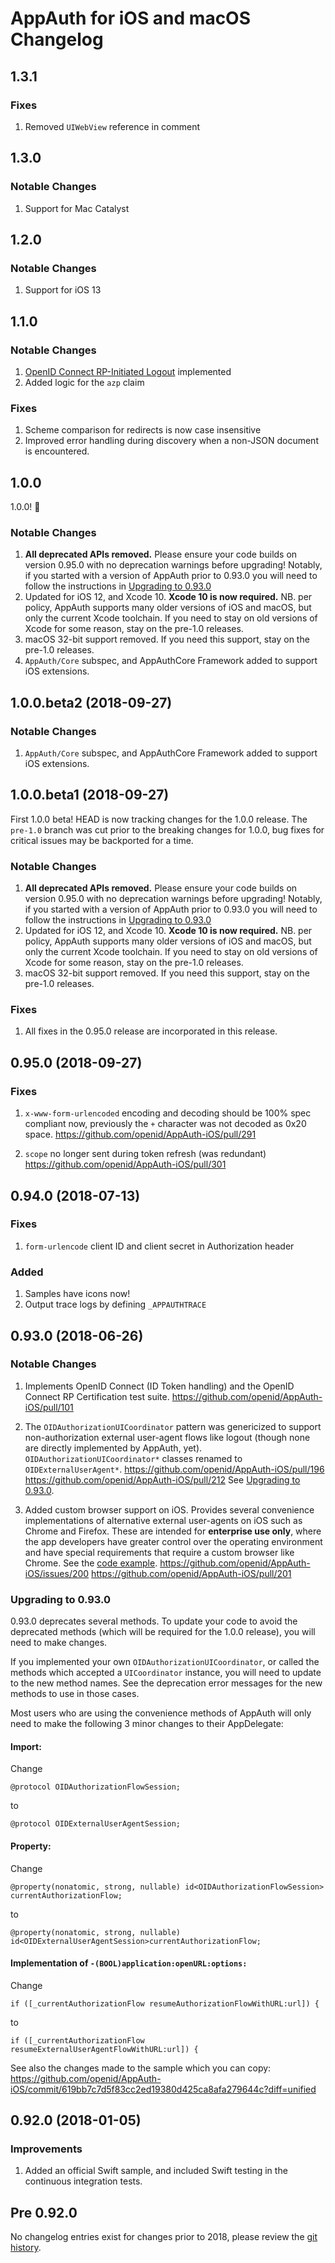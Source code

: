 # AppAuth for iOS and macOS Changelog

## 1.3.1

### Fixes

1. Removed `UIWebView` reference in comment

## 1.3.0

### Notable Changes

1. Support for Mac Catalyst

## 1.2.0

### Notable Changes

1. Support for iOS 13

## 1.1.0

### Notable Changes

1. [OpenID Connect RP-Initiated Logout](http://openid.net/specs/openid-connect-session-1_0.html#RPLogout) implemented
2. Added logic for the `azp` claim

### Fixes

1. Scheme comparison for redirects is now case insensitive
2. Improved error handling during discovery when a non-JSON document
   is encountered.

## 1.0.0

1.0.0! 🎉

### Notable Changes

1. **All deprecated APIs removed.** Please ensure your code builds on
   version 0.95.0 with no deprecation warnings before upgrading!
   Notably, if you started with a version of AppAuth prior to 0.93.0
   you will need to follow the instructions in 
   [Upgrading to 0.93.0](#upgrading-to-0930)
2. Updated for iOS 12, and Xcode 10. **Xcode 10 is now required.**
   NB. per policy, AppAuth supports many older versions of iOS and
   macOS, but only the current Xcode toolchain.
   If you need to stay on old versions of Xcode for some reason, stay
   on the pre-1.0 releases.
3. macOS 32-bit support removed. If you need this support, stay on the
   pre-1.0 releases.
4. `AppAuth/Core` subspec, and AppAuthCore Framework added to support
    iOS extensions.

## 1.0.0.beta2 (2018-09-27)

### Notable Changes

1. `AppAuth/Core` subspec, and AppAuthCore Framework added to support
    iOS extensions.

## 1.0.0.beta1 (2018-09-27)

First 1.0.0 beta!  HEAD is now tracking changes for the 1.0.0 release.
The `pre-1.0` branch was cut prior to the breaking changes for 1.0.0,
bug fixes for critical issues may be backported for a time.

### Notable Changes

1. **All deprecated APIs removed.** Please ensure your code builds on
   version 0.95.0 with no deprecation warnings before upgrading!
   Notably, if you started with a version of AppAuth prior to 0.93.0
   you will need to follow the instructions in 
   [Upgrading to 0.93.0](#upgrading-to-0930)
2. Updated for iOS 12, and Xcode 10. **Xcode 10 is now required.**
   NB. per policy, AppAuth supports many older versions of iOS and
   macOS, but only the current Xcode toolchain.
   If you need to stay on old versions of Xcode for some reason, stay
   on the pre-1.0 releases.
3. macOS 32-bit support removed. If you need this support, stay on the
   pre-1.0 releases.

### Fixes

1. All fixes in the 0.95.0 release are incorporated in this release.

## 0.95.0 (2018-09-27)

### Fixes

1. `x-www-form-urlencoded` encoding and decoding should be 100%
   spec compliant now, previously the `+` character was not decoded as
   0x20 space. https://github.com/openid/AppAuth-iOS/pull/291

2. `scope` no longer sent during token refresh (was redundant)
    https://github.com/openid/AppAuth-iOS/pull/301

## 0.94.0 (2018-07-13)

### Fixes
1. `form-urlencode` client ID and client secret in Authorization header

### Added

1. Samples have icons now!
2. Output trace logs by defining `_APPAUTHTRACE`

## 0.93.0 (2018-06-26)

### Notable Changes

1. Implements OpenID Connect (ID Token handling) and the OpenID Connect
   RP Certification test suite.
   https://github.com/openid/AppAuth-iOS/pull/101

2. The `OIDAuthorizationUICoordinator` pattern was genericized to
   support non-authorization external user-agent flows like logout
   (though none are directly implemented by AppAuth, yet). 
   `OIDAuthorizationUICoordinator*` classes renamed to
   `OIDExternalUserAgent*`.
   https://github.com/openid/AppAuth-iOS/pull/196
   https://github.com/openid/AppAuth-iOS/pull/212
   See [Upgrading to 0.93.0](#upgrading-to-0930).

3. Added custom browser support on iOS. Provides several 
   convenience implementations of alternative external user-agents on
   iOS such as Chrome and Firefox. These are intended for
   **enterprise use only**, where the app developers have greater
   control over the operating environment and have special requirements
   that require a custom browser like Chrome.
   See the [code example](https://github.com/openid/AppAuth-iOS/issues/200#issuecomment-364610027).
   https://github.com/openid/AppAuth-iOS/issues/200
   https://github.com/openid/AppAuth-iOS/pull/201

### Upgrading to 0.93.0

0.93.0 deprecates several methods. To update your code to avoid the
deprecated methods (which will be required for the 1.0.0 release),
you will need to make changes.

If you implemented your own `OIDAuthorizationUICoordinator`, or called
the methods which accepted a `UICoordinator` instance, you will need to
update to the new method names. See the deprecation error messages
for the new methods to use in those cases.

Most users who are using the convenience methods of AppAuth will only
need to make the following 3 minor changes to their AppDelegate:

#### Import:

Change
```objc
@protocol OIDAuthorizationFlowSession;	
```
to
```objc
@protocol OIDExternalUserAgentSession;
```

#### Property:

Change
```objc
@property(nonatomic, strong, nullable) id<OIDAuthorizationFlowSession> currentAuthorizationFlow;	
```
to
```objc
@property(nonatomic, strong, nullable) id<OIDExternalUserAgentSession>currentAuthorizationFlow;
```

####  Implementation of `-(BOOL)application:openURL:options:`
Change
```objc
if ([_currentAuthorizationFlow resumeAuthorizationFlowWithURL:url]) {	
```
to
```objc
if ([_currentAuthorizationFlow resumeExternalUserAgentFlowWithURL:url]) {
```

See also the changes made to the sample which you can copy:
https://github.com/openid/AppAuth-iOS/commit/619bb7c7d5f83cc2ed19380d425ca8afa279644c?diff=unified


## 0.92.0 (2018-01-05)

### Improvements

1. Added an official Swift sample, and included Swift testing in the
   continuous integration tests.

## Pre 0.92.0

No changelog entries exist for changes prior to 2018, please review the
[git history](https://github.com/openid/AppAuth-iOS/commits/0.91.0).
